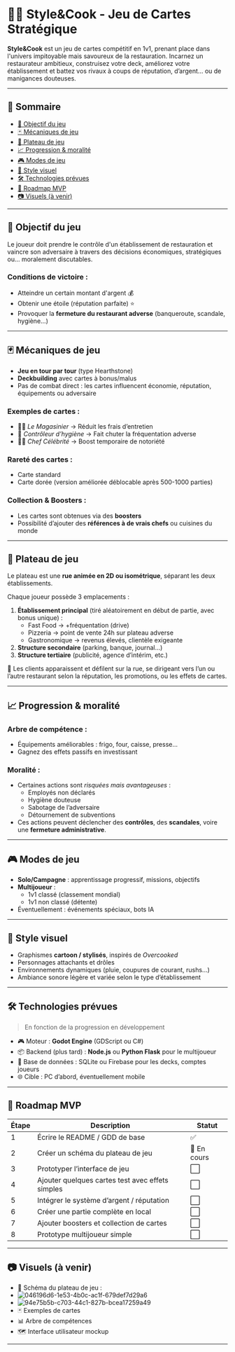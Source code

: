 # 🧑‍🍳 Style&Cook - Jeu de Cartes Stratégique

**Style&Cook** est un jeu de cartes compétitif en 1v1, prenant place dans l'univers impitoyable mais savoureux de la restauration. Incarnez un restaurateur ambitieux, construisez votre deck, améliorez votre établissement et battez vos rivaux à coups de réputation, d’argent... ou de manigances douteuses.

---

## 📌 Sommaire

- [🎯 Objectif du jeu](#-objectif-du-jeu)
- [🃏 Mécaniques de jeu](#-mécaniques-de-jeu)
- [🏢 Plateau de jeu](#-plateau-de-jeu)
- [📈 Progression & moralité](#-progression--moralité)
- [🎮 Modes de jeu](#-modes-de-jeu)
- [🎨 Style visuel](#-style-visuel)
- [🛠️ Technologies prévues](#️-technologies-prévues)
- [📌 Roadmap MVP](#-roadmap-mvp)
- [📷 Visuels (à venir)](#-visuels-à-venir)

---

## 🎯 Objectif du jeu

Le joueur doit prendre le contrôle d'un établissement de restauration et vaincre son adversaire à travers des décisions économiques, stratégiques ou... moralement discutables.

### Conditions de victoire :
- Atteindre un certain montant d'argent 💰
- Obtenir une étoile (réputation parfaite) ⭐
- Provoquer la **fermeture du restaurant adverse** (banqueroute, scandale, hygiène...)

---

## 🃏 Mécaniques de jeu

- **Jeu en tour par tour** (type Hearthstone)
- **Deckbuilding** avec cartes à bonus/malus
- Pas de combat direct : les cartes influencent économie, réputation, équipements ou adversaire

### Exemples de cartes :
- 🧍‍♂️ *Le Magasinier* → Réduit les frais d’entretien
- 🚓 *Contrôleur d’hygiène* → Fait chuter la fréquentation adverse
- 👨‍🍳 *Chef Célébrité* → Boost temporaire de notoriété

### Rareté des cartes :
- Carte standard
- Carte dorée (version améliorée déblocable après 500-1000 parties)

### Collection & Boosters :
- Les cartes sont obtenues via des **boosters**
- Possibilité d’ajouter des **références à de vrais chefs** ou cuisines du monde

---

## 🏢 Plateau de jeu

Le plateau est une **rue animée en 2D ou isométrique**, séparant les deux établissements.

Chaque joueur possède 3 emplacements :
1. **Établissement principal** (tiré aléatoirement en début de partie, avec bonus unique) :
   - Fast Food → +fréquentation (drive)
   - Pizzeria → point de vente 24h sur plateau adverse
   - Gastronomique → revenus élevés, clientèle exigeante
2. **Structure secondaire** (parking, banque, journal…)
3. **Structure tertiaire** (publicité, agence d’intérim, etc.)

👥 Les clients apparaissent et défilent sur la rue, se dirigeant vers l’un ou l’autre restaurant selon la réputation, les promotions, ou les effets de cartes.

---

## 📈 Progression & moralité

### Arbre de compétence :
- Équipements améliorables : frigo, four, caisse, presse...
- Gagnez des effets passifs en investissant

### Moralité :
- Certaines actions sont *risquées mais avantageuses* :
  - Employés non déclarés
  - Hygiène douteuse
  - Sabotage de l’adversaire
  - Détournement de subventions
- Ces actions peuvent déclencher des **contrôles**, des **scandales**, voire une **fermeture administrative**.

---

## 🎮 Modes de jeu

- **Solo/Campagne** : apprentissage progressif, missions, objectifs
- **Multijoueur** :
  - 1v1 classé (classement mondial)
  - 1v1 non classé (détente)
- Éventuellement : événements spéciaux, bots IA

---

## 🎨 Style visuel

- Graphismes **cartoon / stylisés**, inspirés de *Overcooked*
- Personnages attachants et drôles
- Environnements dynamiques (pluie, coupures de courant, rushs...)
- Ambiance sonore légère et variée selon le type d’établissement

---

## 🛠️ Technologies prévues

> En fonction de la progression en développement

- 🎮 Moteur : **Godot Engine** (GDScript ou C#)
- 📦 Backend (plus tard) : **Node.js** ou **Python Flask** pour le multijoueur
- 💾 Base de données : SQLite ou Firebase pour les decks, comptes joueurs
- 🌐 Cible : PC d’abord, éventuellement mobile

---

## 📌 Roadmap MVP

| Étape | Description | Statut |
|-------|-------------|--------|
| 1 | Écrire le README / GDD de base | ✅ |
| 2 | Créer un schéma du plateau de jeu | 🔄 En cours |
| 3 | Prototyper l’interface de jeu | ⬜ |
| 4 | Ajouter quelques cartes test avec effets simples | ⬜ |
| 5 | Intégrer le système d’argent / réputation | ⬜ |
| 6 | Créer une partie complète en local | ⬜ |
| 7 | Ajouter boosters et collection de cartes | ⬜ |
| 8 | Prototype multijoueur simple | ⬜ |

---

## 📷 Visuels (à venir)

- 🧱 Schéma du plateau de jeu :
- ![046196d6-1e53-4b0c-ac1f-679def7d29a6](https://github.com/user-attachments/assets/e3eb99ac-d944-433d-ada2-6295376e6e5e)
- ![94e75b5b-c703-44c1-827b-bcea17259a49](https://github.com/user-attachments/assets/cce0c393-260f-42bc-ac4b-0887fd25ce37)
- 🃏 Exemples de cartes
- 📊 Arbre de compétences
- 🗺️ Interface utilisateur mockup

---
